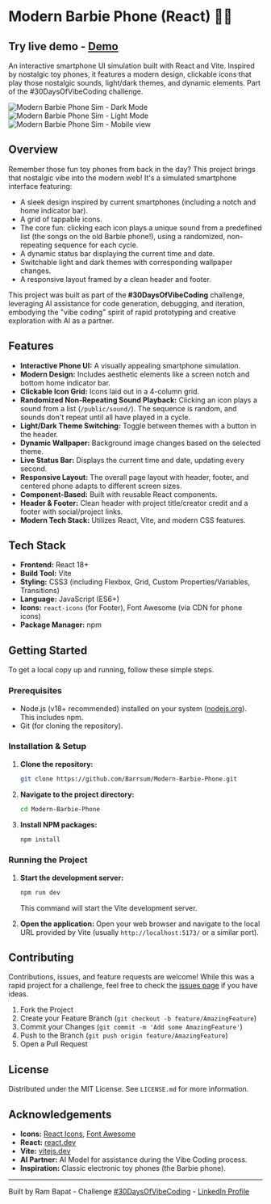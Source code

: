 # Modern Barbie Phone (React) 📱💖

## Try live demo - [Demo](https://modern-barbie-phone.vercel.app/)

An interactive smartphone UI simulation built with React and Vite. Inspired by nostalgic toy phones, it features a modern design, clickable icons that play those nostalgic sounds, light/dark themes, and dynamic elements. Part of the #30DaysOfVibeCoding challenge.

<!-- ================================================== -->

![Modern Barbie Phone Sim - Dark Mode](public/screenshot1.png)
![Modern Barbie Phone Sim - Light Mode](public/screenshot2.png)
![Modern Barbie Phone Sim - Mobile view](public/screenshot3.png)

<!-- ================================================== -->

## Overview

Remember those fun toy phones from back in the day? This project brings that nostalgic vibe into the modern web! It's a simulated smartphone interface featuring:

*   A sleek design inspired by current smartphones (including a notch and home indicator bar).
*   A grid of tappable icons.
*   The core fun: clicking each icon plays a unique sound from a predefined list (the songs on the old Barbie phone!), using a randomized, non-repeating sequence for each cycle.
*   A dynamic status bar displaying the current time and date.
*   Switchable light and dark themes with corresponding wallpaper changes.
*   A responsive layout framed by a clean header and footer.

This project was built as part of the **#30DaysOfVibeCoding** challenge, leveraging AI assistance for code generation, debugging, and iteration, embodying the "vibe coding" spirit of rapid prototyping and creative exploration with AI as a partner.

## Features

*   **Interactive Phone UI:** A visually appealing smartphone simulation.
*   **Modern Design:** Includes aesthetic elements like a screen notch and bottom home indicator bar.
*   **Clickable Icon Grid:** Icons laid out in a 4-column grid.
*   **Randomized Non-Repeating Sound Playback:** Clicking an icon plays a sound from a list (`/public/sound/`). The sequence is random, and sounds don't repeat until all have played in a cycle.
*   **Light/Dark Theme Switching:** Toggle between themes with a button in the header.
*   **Dynamic Wallpaper:** Background image changes based on the selected theme.
*   **Live Status Bar:** Displays the current time and date, updating every second.
*   **Responsive Layout:** The overall page layout with header, footer, and centered phone adapts to different screen sizes.
*   **Component-Based:** Built with reusable React components.
*   **Header & Footer:** Clean header with project title/creator credit and a footer with social/project links.
*   **Modern Tech Stack:** Utilizes React, Vite, and modern CSS features.

## Tech Stack

*   **Frontend:** React 18+
*   **Build Tool:** Vite
*   **Styling:** CSS3 (including Flexbox, Grid, Custom Properties/Variables, Transitions)
*   **Language:** JavaScript (ES6+)
*   **Icons:** `react-icons` (for Footer), Font Awesome (via CDN for phone icons)
*   **Package Manager:** npm

## Getting Started

To get a local copy up and running, follow these simple steps.

### Prerequisites

*   Node.js (v18+ recommended) installed on your system ([nodejs.org](https://nodejs.org/)). This includes npm.
*   Git (for cloning the repository).

### Installation & Setup

1.  **Clone the repository:**
    ```bash
    git clone https://github.com/Barrsum/Modern-Barbie-Phone.git
    ```

2.  **Navigate to the project directory:**
    ```bash
    cd Modern-Barbie-Phone
    ```

3.  **Install NPM packages:**
    ```bash
    npm install
    ```

### Running the Project

1.  **Start the development server:**
    ```bash
    npm run dev
    ```
    This command will start the Vite development server.

2.  **Open the application:**
    Open your web browser and navigate to the local URL provided by Vite (usually `http://localhost:5173/` or a similar port).

## Contributing

Contributions, issues, and feature requests are welcome! While this was a rapid project for a challenge, feel free to check the [issues page](https://github.com/Barrsum/Modern-Barbie-Phone/issues) if you have ideas.

1.  Fork the Project
2.  Create your Feature Branch (`git checkout -b feature/AmazingFeature`)
3.  Commit your Changes (`git commit -m 'Add some AmazingFeature'`)
4.  Push to the Branch (`git push origin feature/AmazingFeature`)
5.  Open a Pull Request

## License

Distributed under the MIT License. See `LICENSE.md` for more information.

## Acknowledgements

*   **Icons:** [React Icons](https://react-icons.github.io/react-icons/), [Font Awesome](https://fontawesome.com/)
*   **React:** [react.dev](https://react.dev/)
*   **Vite:** [vitejs.dev](https://vitejs.dev/)
*   **AI Partner:** AI Model for assistance during the Vibe Coding process.
*   **Inspiration:** Classic electronic toy phones (the Barbie phone).

---

Built by Ram Bapat - Challenge [\#30DaysOfVibeCoding](https://www.linkedin.com/posts/ram-bapat-barrsum-diamos_vibecoding-ai-machinelearning-activity-7312839191153860608-wQ8y?utm_source=share&utm_medium=member_desktop&rcm=ACoAAEokGUcBG1WEFP4A_IMlyO4LNl-eu2MD52w) - [LinkedIn Profile](https://www.linkedin.com/in/ram-bapat-barrsum-diamos)
